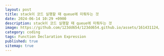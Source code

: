 ```yaml
---
layout: post
title: stack이 코드 실행할 때 queue에 미뤄두는 것
date: 2024-06-14 10:29 +0900
description: stack이 코드 실행할 때 queue에 미뤄두는 것
image: https://github.com/123dd654/123dd654.github.io/assets/161431124/8c4e8c90-4d2f-4e6e-86aa-9df7ca98a3a3
category: coding
tags: Function Declaration Expression
published: true
sitemap: true
---
```

